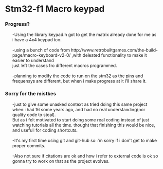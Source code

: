 <h1> Stm32-f1 Macro keypad</h1>
  <h3>Progress?</h3>  
   <ul>
     -Using the library keypad.h got to get the matrix already done for me as i have a 4x4 keypad too.<br><br>
     -using a bunch of code from  http://www.retrobuiltgames.com/the-build-page/macro-keyboard-v2-0/ ,with deleated functionality to make it easier to understand  <br> just left the cases fro different macros programmed.<br><br>
     -planning to modify the code to run on the stm32 as the pins and frequensys are different, but when i make progress at it i'll share it.<br>
    </ul> 
    <h3>Sorry for the mistkes</h3>
      <ul>
         -just to give some unasked context as tried doing this same project when i had 16 some years ago, and had no real understanding(nor quality code to steal).  <br>But as i felt motivated to start 
           doing some real coding instead of just watching tutorials all the time. thought that finishing this would be nice, and usefull for coding shortcuts.<br><br>
         -It's my first time using git and git-hub so i'm sorry if i don't get to make proper commits.<br><br>
         -Also not sure if citations are ok and how i refer to external code is ok so gonna try to work on that as the project evolves.
        </ul>
 
